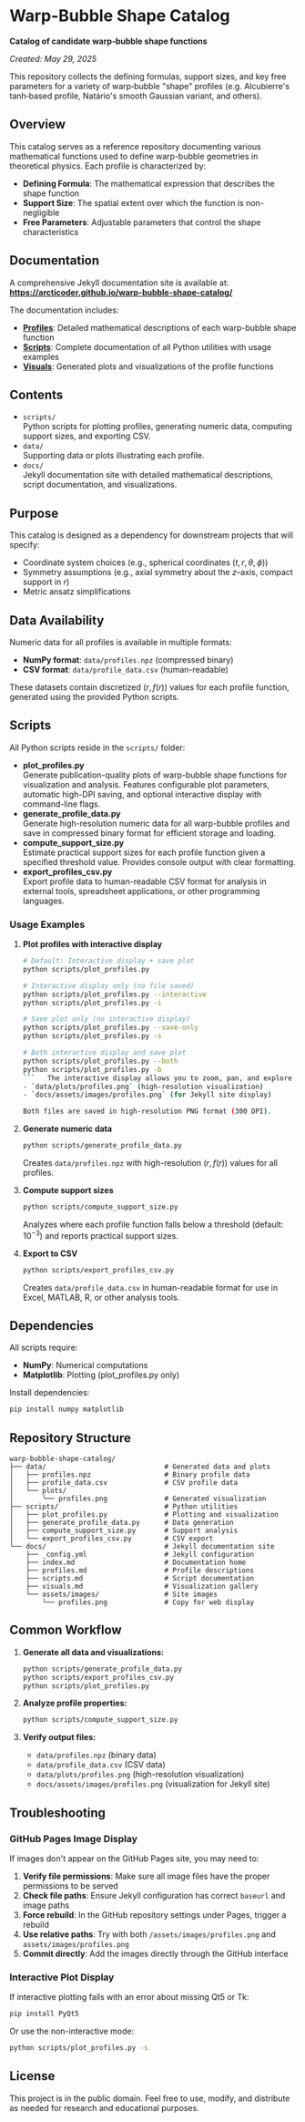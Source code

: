 # Warp-Bubble Shape Catalog

**Catalog of candidate warp‐bubble shape functions**

*Created: May 29, 2025*

This repository collects the defining formulas, support sizes, and key free parameters for a variety of warp‐bubble "shape" profiles (e.g. Alcubierre's tanh‐based profile, Natário's smooth Gaussian variant, and others).

## Overview

This catalog serves as a reference repository documenting various mathematical functions used to define warp-bubble geometries in theoretical physics. Each profile is characterized by:

- **Defining Formula**: The mathematical expression that describes the shape function
- **Support Size**: The spatial extent over which the function is non-negligible
- **Free Parameters**: Adjustable parameters that control the shape characteristics

## Documentation

A comprehensive Jekyll documentation site is available at:  
**https://arcticoder.github.io/warp-bubble-shape-catalog/**

The documentation includes:
- **[Profiles](https://arcticoder.github.io/warp-bubble-shape-catalog/profiles.html)**: Detailed mathematical descriptions of each warp-bubble shape function
- **[Scripts](https://arcticoder.github.io/warp-bubble-shape-catalog/scripts.html)**: Complete documentation of all Python utilities with usage examples
- **[Visuals](https://arcticoder.github.io/warp-bubble-shape-catalog/visuals.html)**: Generated plots and visualizations of the profile functions

## Contents

- `scripts/`  
  Python scripts for plotting profiles, generating numeric data, computing support sizes, and exporting CSV.
- `data/`  
  Supporting data or plots illustrating each profile.
- `docs/`  
  Jekyll documentation site with detailed mathematical descriptions, script documentation, and visualizations.

## Purpose

This catalog is designed as a dependency for downstream projects that will specify:

- Coordinate system choices (e.g., spherical coordinates $(t,r,\theta,\phi)$)
- Symmetry assumptions (e.g., axial symmetry about the $z$–axis, compact support in $r$)
- Metric ansatz simplifications

## Data Availability

Numeric data for all profiles is available in multiple formats:

- **NumPy format**: `data/profiles.npz` (compressed binary)
- **CSV format**: `data/profile_data.csv` (human-readable)

These datasets contain discretized $(r, f(r))$ values for each profile function, generated using the provided Python scripts.

## Scripts

All Python scripts reside in the `scripts/` folder:

- **plot_profiles.py**  
  Generate publication-quality plots of warp-bubble shape functions for visualization and analysis. Features configurable plot parameters, automatic high-DPI saving, and optional interactive display with command-line flags.
- **generate_profile_data.py**  
  Generate high-resolution numeric data for all warp-bubble profiles and save in compressed binary format for efficient storage and loading.
- **compute_support_size.py**  
  Estimate practical support sizes for each profile function given a specified threshold value. Provides console output with clear formatting.
- **export_profiles_csv.py**  
  Export profile data to human-readable CSV format for analysis in external tools, spreadsheet applications, or other programming languages.

### Usage Examples

1. **Plot profiles with interactive display**  
   ```bash
   # Default: Interactive display + save plot
   python scripts/plot_profiles.py
   
   # Interactive display only (no file saved)
   python scripts/plot_profiles.py --interactive
   python scripts/plot_profiles.py -i
   
   # Save plot only (no interactive display)
   python scripts/plot_profiles.py --save-only
   python scripts/plot_profiles.py -s
   
   # Both interactive display and save plot
   python scripts/plot_profiles.py --both
   python scripts/plot_profiles.py -b
   ```   The interactive display allows you to zoom, pan, and explore the plot data. Saved plots go to:
   - `data/plots/profiles.png` (high-resolution visualization)
   - `docs/assets/images/profiles.png` (for Jekyll site display)
   
   Both files are saved in high-resolution PNG format (300 DPI).

2. **Generate numeric data**  
   ```bash
   python scripts/generate_profile_data.py
   ```
   Creates `data/profiles.npz` with high-resolution $(r, f(r))$ values for all profiles.

3. **Compute support sizes**  
   ```bash
   python scripts/compute_support_size.py
   ```
   Analyzes where each profile function falls below a threshold (default: $10^{-3}$) and reports practical support sizes.

4. **Export to CSV**  
   ```bash
   python scripts/export_profiles_csv.py
   ```
   Creates `data/profile_data.csv` in human-readable format for use in Excel, MATLAB, R, or other analysis tools.

## Dependencies

All scripts require:
- **NumPy**: Numerical computations
- **Matplotlib**: Plotting (plot_profiles.py only)

Install dependencies:
```bash
pip install numpy matplotlib
```

## Repository Structure

```
warp-bubble-shape-catalog/
├── data/                             # Generated data and plots
│   ├── profiles.npz                  # Binary profile data
│   ├── profile_data.csv              # CSV profile data
│   └── plots/
│       └── profiles.png              # Generated visualization
├── scripts/                          # Python utilities
│   ├── plot_profiles.py              # Plotting and visualization
│   ├── generate_profile_data.py      # Data generation
│   ├── compute_support_size.py       # Support analysis
│   └── export_profiles_csv.py        # CSV export
└── docs/                             # Jekyll documentation site
    ├── _config.yml                   # Jekyll configuration
    ├── index.md                      # Documentation home
    ├── profiles.md                   # Profile descriptions
    ├── scripts.md                    # Script documentation
    ├── visuals.md                    # Visualization gallery
    └── assets/images/                # Site images
        └── profiles.png              # Copy for web display
```

## Common Workflow

1. **Generate all data and visualizations:**
   ```bash
   python scripts/generate_profile_data.py
   python scripts/export_profiles_csv.py
   python scripts/plot_profiles.py
   ```

2. **Analyze profile properties:**
   ```bash
   python scripts/compute_support_size.py
   ```

3. **Verify output files:**
   - `data/profiles.npz` (binary data)
   - `data/profile_data.csv` (CSV data)  
   - `data/plots/profiles.png` (high-resolution visualization)
   - `docs/assets/images/profiles.png` (visualization for Jekyll site)



## Troubleshooting

### GitHub Pages Image Display

If images don't appear on the GitHub Pages site, you may need to:

1. **Verify file permissions**: Make sure all image files have the proper permissions to be served
2. **Check file paths**: Ensure Jekyll configuration has correct `baseurl` and image paths
3. **Force rebuild**: In the GitHub repository settings under Pages, trigger a rebuild
4. **Use relative paths**: Try with both `/assets/images/profiles.png` and `assets/images/profiles.png`
5. **Commit directly**: Add the images directly through the GitHub interface

### Interactive Plot Display

If interactive plotting fails with an error about missing Qt5 or Tk:

```bash
pip install PyQt5
```

Or use the non-interactive mode:

```bash
python scripts/plot_profiles.py -s
```

## License

This project is in the public domain. Feel free to use, modify, and distribute as needed for research and educational purposes.
